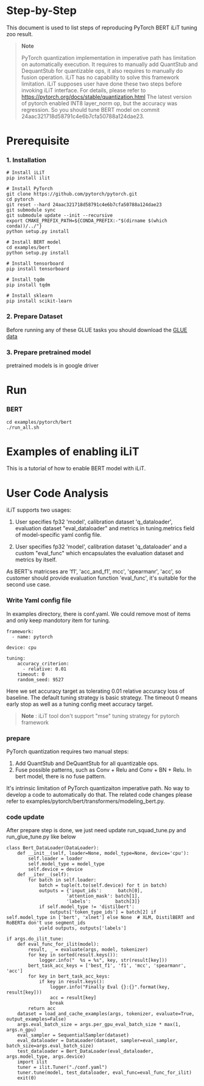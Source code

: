 Step-by-Step
============

This document is used to list steps of reproducing PyTorch BERT iLiT tuning zoo result.

> **Note**
>
> PyTorch quantization implementation in imperative path has limitation on automatically execution.
> It requires to manually add QuantStub and DequantStub for quantizable ops, it also requires to manually do fusion operation.
> iLiT has no capability to solve this framework limitation. iLiT supposes user have done these two steps before invoking iLiT interface.
> For details, please refer to https://pytorch.org/docs/stable/quantization.html
> The latest version of pytorch enabled INT8 layer_norm op, but the accuracy was regression. So you should tune BERT model on commit 24aac321718d58791c4e6b7cfa50788a124dae23.

# Prerequisite

### 1. Installation

  ```Shell
  # Install iLiT
  pip install ilit

  # Install PyTorch
  git clone https://github.com/pytorch/pytorch.git
  cd pytorch
  git reset --hard 24aac321718d58791c4e6b7cfa50788a124dae23
  git submodule sync
  git submodule update --init --recursive
  export CMAKE_PREFIX_PATH=${CONDA_PREFIX:-"$(dirname $(which conda))/../"}
  python setup.py install
  
  # Install BERT model
  cd examples/bert
  python setup.py install

  # Install tensorboard
  pip install tensorboard

  # Install tqdm
  pip install tqdm

  # Install sklearn
  pip install scikit-learn
  ```

### 2. Prepare Dataset

  Before running any of these GLUE tasks you should download the [GLUE data](https://gluebenchmark.com/tasks)

### 3. Prepare pretrained model
  pretrained models is in google driver

# Run

### BERT

  ```Shell
  cd examples/pytorch/bert
  ./run_all.sh
  ```

Examples of enabling iLiT
=========================

This is a tutorial of how to enable BERT model with iLiT.

# User Code Analysis

iLiT supports two usages:

1. User specifies fp32 'model', calibration dataset 'q_dataloader', evaluation dataset "eval_dataloader" and metrics in tuning.metrics field of model-specific yaml config file.

2. User specifies fp32 'model', calibration dataset 'q_dataloader' and a custom "eval_func" which encapsulates the evaluation dataset and metrics by itself.

As BERT's matricses are 'f1', 'acc_and_f1', mcc', 'spearmanr', 'acc', so customer should provide evaluation function 'eval_func', it's suitable for the second use case.

### Write Yaml config file
In examples directory, there is conf.yaml. We could remove most of items and only keep mandotory item for tuning.
```
framework:
  - name: pytorch

device: cpu

tuning:
    accuracy_criterion:
      - relative: 0.01
    timeout: 0
    random_seed: 9527
```
Here we set accuracy target as tolerating 0.01 relative accuracy loss of baseline. The default tuning strategy is basic strategy. The timeout 0 means early stop as well as a tuning config meet accuracy target.
> **Note** : iLiT tool don't support "mse" tuning strategy for pytorch framework

### prepare
PyTorch quantization requires two manual steps:

  1. Add QuantStub and DeQuantStub for all quantizable ops.
  2. Fuse possible patterns, such as Conv + Relu and Conv + BN + Relu. In bert model, there is no fuse pattern.

It's intrinsic limitation of PyTorch quantizaiton imperative path. No way to develop a code to automatically do that.
The related code changes please refer to examples/pytorch/bert/transformers/modeling_bert.py.

### code update
After prepare step is done, we just need update run_squad_tune.py and run_glue_tune.py like below
```
class Bert_DataLoader(DataLoader):
    def __init__(self, loader=None, model_type=None, device='cpu'):
        self.loader = loader
        self.model_type = model_type
        self.device = device
    def __iter__(self):
        for batch in self.loader:
            batch = tuple(t.to(self.device) for t in batch)
            outputs = {'input_ids':      batch[0],
                      'attention_mask': batch[1],
                      'labels':         batch[3]}
            if self.model_type != 'distilbert':
                outputs['token_type_ids'] = batch[2] if self.model_type in ['bert', 'xlnet'] else None  # XLM, DistilBERT and RoBERTa don't use segment_ids
            yield outputs, outputs['labels']
```

```
if args.do_ilit_tune:
    def eval_func_for_ilit(model):
        result, _ = evaluate(args, model, tokenizer)
        for key in sorted(result.keys()):
            logger.info("  %s = %s", key, str(result[key]))
        bert_task_acc_keys = ['best_f1', 'f1', 'mcc', 'spearmanr', 'acc']
        for key in bert_task_acc_keys:
            if key in result.keys():
                logger.info("Finally Eval {}:{}".format(key, result[key]))
                acc = result[key]
                break
        return acc
    dataset = load_and_cache_examples(args, tokenizer, evaluate=True, output_examples=False)
    args.eval_batch_size = args.per_gpu_eval_batch_size * max(1, args.n_gpu)
    eval_sampler = SequentialSampler(dataset)
    eval_dataloader = DataLoader(dataset, sampler=eval_sampler, batch_size=args.eval_batch_size)
    test_dataloader = Bert_DataLoader(eval_dataloader, args.model_type, args.device)
    import ilit
    tuner = ilit.Tuner("./conf.yaml")
    tuner.tune(model, test_dataloader, eval_func=eval_func_for_ilit)
    exit(0)
```
